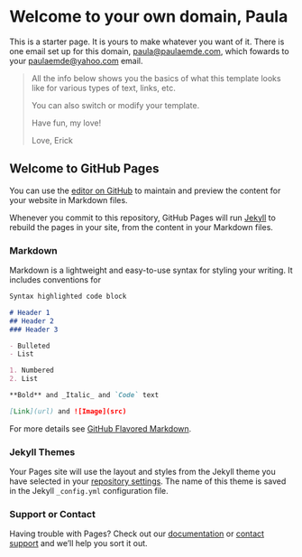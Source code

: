 # Welcome to your own domain, Paula

This is a starter page. It is yours to make whatever you want of it.
There is one email set up for this domain, [paula@paulaemde.com](mailto:paula@paulaemde.com), which fowards to your paulaemde@yahoo.com email.

> All the info below shows you the basics of what this template looks like for various types of text, links, etc.
> 
> You can also switch or modify your template.
> 
> Have fun, my love!
> 
> Love,
> Erick

## Welcome to GitHub Pages

You can use the [editor on GitHub](https://github.com/paulaemde/paulaemde.github.io/edit/main/README.md) to maintain and preview the content for your website in Markdown files.

Whenever you commit to this repository, GitHub Pages will run [Jekyll](https://jekyllrb.com/) to rebuild the pages in your site, from the content in your Markdown files.

### Markdown

Markdown is a lightweight and easy-to-use syntax for styling your writing. It includes conventions for

```markdown
Syntax highlighted code block

# Header 1
## Header 2
### Header 3

- Bulleted
- List

1. Numbered
2. List

**Bold** and _Italic_ and `Code` text

[Link](url) and ![Image](src)
```

For more details see [GitHub Flavored Markdown](https://guides.github.com/features/mastering-markdown/).

### Jekyll Themes

Your Pages site will use the layout and styles from the Jekyll theme you have selected in your [repository settings](https://github.com/paulaemde/paulaemde.github.io/settings). The name of this theme is saved in the Jekyll `_config.yml` configuration file.

### Support or Contact

Having trouble with Pages? Check out our [documentation](https://docs.github.com/categories/github-pages-basics/) or [contact support](https://github.com/contact) and we’ll help you sort it out.
